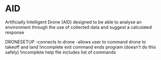 # AID
Artificially Intelligent Drone (AID) designed to be able to analyse an environment through the use of collected data and suggest a calculated response

DRONESETUP
-connects to drone
-allows user to command drone to takeoff and land
!incomplete exit command ends program (doesn't do this safely)
!incomplete help file includes list of commands
